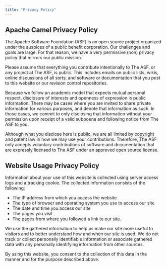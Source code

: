 ```yaml
---
title: "Privacy Policy"
---
```


## Apache Camel Privacy Policy

The Apache Software Foundation (ASF) is an open source project organized under the auspices of a public benefit corporation. Our challenges and goals are large. For that reason, we have a very permissive (non) privacy policy that mirrors our public mission.

Please assume that everything you contribute intentionally to The ASF, or any project at The ASF, is public. This includes emails on public lists, wikis, online discussions of all sorts, and software or documentation that you post to this website or our revision control repositories.

Because we follow an academic model that expects mutual personal respect, disclosure of interests and openness of expression is public information. There may be cases where you are invited to share private information for various purposes, and denote that information as such. In those cases, we commit to only disclosing that information without your permission upon receipt of a valid subpoena and following notice from The ASF to you.

Although what you disclose here is public, we are all limited by copyright and patent law in how we may use your contributions. Therefore, The ASF only accepts voluntary contributions of software and documentation that are expressly licensed to The ASF under an approved open source license.

## Website Usage Privacy Policy

Information about your use of this website is collected using server access logs and a tracking cookie. The collected information consists of the following:

* The IP address from which you access the website
* The type of browser and operating system you use to access our site
* The date and time you access our site
* The pages you visit
* The pages from where you followed a link to our site.

We use the gathered information to help us make our site more useful to visitors and to better understand how and when our site is used. We do not track or collect personally identifiable information or associate gathered data with any personally identifying information from other sources.

By using this website, you consent to the collection of this data in the manner and for the purpose described above.
